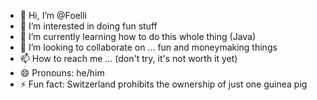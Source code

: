 - 👋 Hi, I’m @Foelli
- 👀 I’m interested in doing fun stuff
- 🌱 I’m currently learning how to do this whole thing (Java)
- 💞️ I’m looking to collaborate on ... fun and moneymaking things
- 📫 How to reach me ... (don't try, it's not worth it yet)
- 😄 Pronouns: he/him
- ⚡ Fun fact: Switzerland prohibits the ownership of just one guinea pig

<!---
Foelli/Foelli is a ✨ special ✨ repository because its `README.md` (this file) appears on your GitHub profile.
You can click the Preview link to take a look at your changes.
--->
